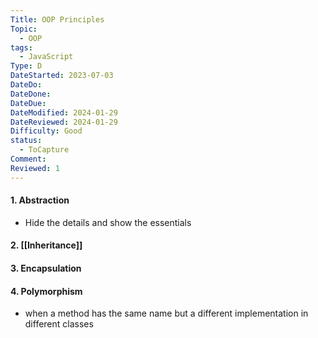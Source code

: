 ```yaml
---
Title: OOP Principles
Topic:
  - OOP
tags:
  - JavaScript
Type: D
DateStarted: 2023-07-03
DateDo: 
DateDone: 
DateDue: 
DateModified: 2024-01-29
DateReviewed: 2024-01-29
Difficulty: Good
status:
  - ToCapture
Comment: 
Reviewed: 1
---
```


#### 1. Abstraction
- Hide the details and show the essentials
#### 2. [[Inheritance]]
#### 3. Encapsulation
#### 4. Polymorphism
- when a method has the same name but a different implementation in different classes
